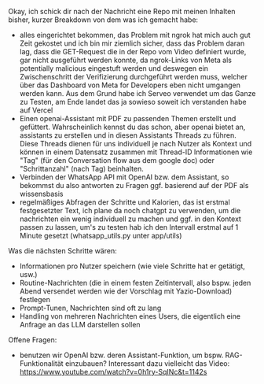 Okay, ich schick dir nach der Nachricht eine Repo mit meinen Inhalten bisher, kurzer Breakdown von dem was ich gemacht habe:

- alles eingerichtet bekommen, das Problem mit ngrok hat mich auch gut Zeit gekostet und ich bin mir ziemlich sicher, dass das Problem daran lag, dass die GET-Request die in der Repo vom Video definiert wurde, gar nicht ausgeführt werden konnte, da ngrok-Links von Meta als potentially malicious eingestuft werden und deswegen ein Zwischenschritt der Verifizierung durchgeführt werden muss, welcher über das Dashboard von Meta for Developers eben nicht umgangen werden kann. Aus dem Grund habe ich Serveo verwendet um das Ganze zu Testen, am Ende landet das ja sowieso soweit ich verstanden habe auf Vercel
- Einen openai-Assistant mit PDF zu passenden Themen erstellt und gefüttert. Wahrscheinlich kennst du das schon, aber openai bietet an, assistants zu erstellen und in diesen Assistants Threads zu führen. Diese Threads dienen für uns individuell je nach Nutzer als Kontext und können in einem Datensatz zusammen mit Thread-ID Informationen wie "Tag" (für den Conversation flow aus dem google doc) oder "Schrittanzahl" (nach Tag) beinhalten.
- Verbinden der WhatsApp API mit OpenAI bzw. dem Assistant, so bekommst du also antworten zu Fragen ggf. basierend auf der PDF als wissensbasis
- regelmäßiges Abfragen der Schritte und Kalorien, das ist erstmal festgesetzter Text, ich plane da noch chatgpt zu verwenden, um die nachrichten ein wenig individuell zu machen und ggf. in den Kontext passen zu lassen, um's zu testen hab ich den Intervall erstmal auf 1 Minute gesetzt (whatsapp_utils.py unter app/utils)

Was die nächsten Schritte wären:
- Informationen pro Nutzer speichern (wie viele Schritte hat er getätigt, usw.)
- Routine-Nachrichten (die in einem festen Zeitintervall, also bspw. jeden Abend versendet werden wie der Vorschlag mit Yazio-Download) festlegen
- Prompt-Tunen, Nachrichten sind oft zu lang
- Handling von mehreren Nachrichten eines Users, die eigentlich eine Anfrage an das LLM darstellen sollen

Offene Fragen:
- benutzen wir OpenAI bzw. deren Assistant-Funktion, um bspw. RAG-Funktionalität einzubauen? Interessant dazu vielleicht das Video: https://www.youtube.com/watch?v=0h1ry-SqINc&t=1142s
